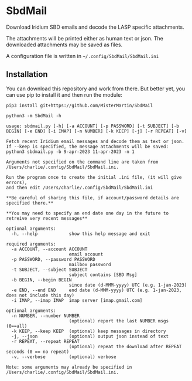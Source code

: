 # SbdMail

Download Iridium SBD emails and decode the LASP specific attachments. 

The attachments will be printed either as human text or json. The downloaded
attachments may be saved as files.

A configuration file is written in `~/.config/SbdMail/SbdMail.ini`

## Installation 

You can download this repository and work from there. But better yet, you can 
use pip to install it and then run the module:

```
pip3 install git+https://github.com/MisterMartin/SbdMail
    
python3 -m SbdMail -h

usage: sbdmail.py [-h] [-a ACCOUNT] [-p PASSWORD] [-t SUBJECT] [-b BEGIN] [-e END] [-i IMAP] [-n NUMBER] [-k KEEP] [-j] [-r REPEAT] [-v]

Fetch recent Iridium email messages and decode them as text or json.
If --keep is specified, the message attachments will be saved:
python3 sbdmail.py -b 9-apr-2023 11-apr-2023 -n 1

Arguments not specified on the command line are taken from
/Users/charlie/.config/SbdMail/SbdMail.ini.

Run the program once to create the initial .ini file, (it will give errors),
and then edit /Users/charlie/.config/SbdMail/SbdMail.ini

**Be careful of sharing this file, if account/password details are specified there.**

**You may need to specify an end date one day in the future to retreive very recent messages**

optional arguments:
  -h, --help            show this help message and exit

required arguments:
  -a ACCOUNT, --account ACCOUNT
                        email account
  -p PASSWORD, --password PASSWORD
                        mailbox password
  -t SUBJECT, --subject SUBJECT
                        subject contains [SBD Msg]
  -b BEGIN, --begin BEGIN
                        since date (d-MMM-yyyy) UTC (e.g. 1-jan-2023)
  -e END, --end END     end date (d-MMM-yyyy) UTC (e.g. 1-jan-2023, does not include this day)
  -i IMAP, --imap IMAP  imap server [imap.gmail.com]

optional arguments:
  -n NUMBER, --number NUMBER
                        (optional) report the last NUMBER msgs (0==all)
  -k KEEP, --keep KEEP  (optional) keep messages in directory
  -j, --json            (optional) output json instead of text
  -r REPEAT, --repeat REPEAT
                        (optional) repeat the download after REPEAT seconds (0 == no repeat)
  -v, --verbose         (optional) verbose

Note: some arguments may already be specified in /Users/charlie/.config/SbdMail/SbdMail.ini.
```
